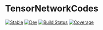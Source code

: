 # TensorNetworkCodes

[![Stable](https://img.shields.io/badge/docs-stable-blue.svg)](https://dkt29.github.io/TensorNetworkCodes.jl/stable)
[![Dev](https://img.shields.io/badge/docs-dev-blue.svg)](https://dkt29.github.io/TensorNetworkCodes.jl/dev)
[![Build Status](https://github.com/dkt29/TensorNetworkCodes.jl/workflows/CI/badge.svg)](https://github.com/dkt29/TensorNetworkCodes.jl/actions)
[![Coverage](https://codecov.io/gh/dkt29/TensorNetworkCodes.jl/branch/master/graph/badge.svg)](https://codecov.io/gh/dkt29/TensorNetworkCodes.jl)
